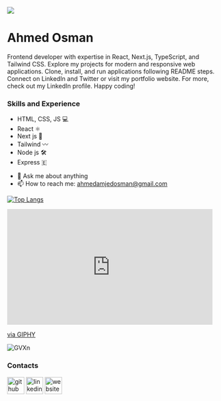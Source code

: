 
![](https://media.licdn.com/dms/image/D4D16AQH0FChln1qKyQ/profile-displaybackgroundimage-shrink_350_1400/0/1702675359918?e=1707955200&v=beta&t=q3QxnK_aDmujoKhm-vmvsy4428bnqSKY4hkg8UfdjlM)

# Ahmed Osman

Frontend developer with expertise in React, Next.js, TypeScript, and Tailwind CSS. Explore my projects for modern and responsive web applications. Clone, install, and run applications following README steps. Connect on LinkedIn and Twitter or visit my portfolio website. For more, check out my LinkedIn profile. Happy coding! 
 ### Skills and Experience 
 * HTML, CSS, JS 💻
 * React ⚛️
 * Next js 🔺
 * Tailwind 〰️
 * Node js 🛠️
 * Express 🇪︎

- 💬 Ask me about anything 
- 📫 How to reach me: ahmedamjedosman@gmail.com



[![Top Langs](https://github-readme-stats.vercel.app/api/top-langs/?username=ahmed27037)](https://github.com/anuraghazra/github-readme-stats)
<iframe src="https://giphy.com/embed/cqv1ehyeR4KigaiHRa" width="480" height="270" frameBorder="0" class="giphy-embed" allowFullScreen></iframe><p><a href="https://giphy.com/gifs/loop-space-circle-cqv1ehyeR4KigaiHRa">via GIPHY</a></p>

![GVXn](https://github.com/ahmed27037/ahmed27037/assets/145661706/27dc78f8-a29c-49e6-891d-66c468896a7c)

### Contacts

[<img src='https://cdn.jsdelivr.net/npm/simple-icons@3.0.1/icons/github.svg' alt='github' height='40'>](https://github.com/ahmed27037)  [<img src='https://cdn.jsdelivr.net/npm/simple-icons@3.0.1/icons/linkedin.svg' alt='linkedin' height='40'>](https://www.linkedin.com/in/ahmed-osman2005/) [<img src='https://cdn.jsdelivr.net/npm/simple-icons@3.0.1/icons/icloud.svg' alt='website' height='40'>](https://portfolio-ahmeds-projects-4e2b796d.vercel.app/)  



